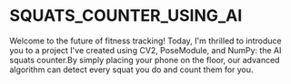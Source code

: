 # SQUATS_COUNTER_USING_AI
Welcome to the future of fitness tracking! Today, I'm thrilled to introduce you to a project I've created using CV2, PoseModule, and NumPy: the AI squats counter.By simply placing your phone on the floor, our advanced algorithm can detect every squat you do and count them for you.
